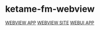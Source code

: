 # ketame-fm-webview

[WEBVIEW APP](https://lisikme.github.io/ketame-fm-webview/web/page4.html)
[WEBVIEW SITE](https://lisikme.github.io/ketame-fm-webview/web/page5.html)
[WEBUI APP](https://lisikme.github.io/ketame-fm-webview/app/index.html)
